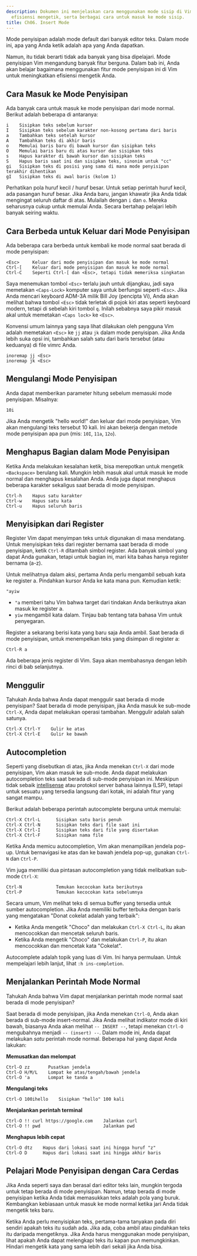```yaml
---
description: Dokumen ini menjelaskan cara menggunakan mode sisip di Vim untuk meningkatkan
  efisiensi mengetik, serta berbagai cara untuk masuk ke mode sisip.
title: Ch06. Insert Mode
---
```


Mode penyisipan adalah mode default dari banyak editor teks. Dalam mode ini, apa yang Anda ketik adalah apa yang Anda dapatkan.

Namun, itu tidak berarti tidak ada banyak yang bisa dipelajari. Mode penyisipan Vim mengandung banyak fitur berguna. Dalam bab ini, Anda akan belajar bagaimana menggunakan fitur mode penyisipan ini di Vim untuk meningkatkan efisiensi mengetik Anda.

## Cara Masuk ke Mode Penyisipan

Ada banyak cara untuk masuk ke mode penyisipan dari mode normal. Berikut adalah beberapa di antaranya:

```shell
i    Sisipkan teks sebelum kursor
I    Sisipkan teks sebelum karakter non-kosong pertama dari baris
a    Tambahkan teks setelah kursor
A    Tambahkan teks di akhir baris
o    Memulai baris baru di bawah kursor dan sisipkan teks
O    Memulai baris baru di atas kursor dan sisipkan teks
s    Hapus karakter di bawah kursor dan sisipkan teks
S    Hapus baris saat ini dan sisipkan teks, sinonim untuk "cc"
gi   Sisipkan teks di posisi yang sama di mana mode penyisipan terakhir dihentikan
gI   Sisipkan teks di awal baris (kolom 1)
```

Perhatikan pola huruf kecil / huruf besar. Untuk setiap perintah huruf kecil, ada pasangan huruf besar. Jika Anda baru, jangan khawatir jika Anda tidak mengingat seluruh daftar di atas. Mulailah dengan `i` dan `o`. Mereka seharusnya cukup untuk memulai Anda. Secara bertahap pelajari lebih banyak seiring waktu.

## Cara Berbeda untuk Keluar dari Mode Penyisipan

Ada beberapa cara berbeda untuk kembali ke mode normal saat berada di mode penyisipan:

```shell
<Esc>     Keluar dari mode penyisipan dan masuk ke mode normal
Ctrl-[    Keluar dari mode penyisipan dan masuk ke mode normal
Ctrl-C    Seperti Ctrl-[ dan <Esc>, tetapi tidak memeriksa singkatan
```

Saya menemukan tombol `<Esc>` terlalu jauh untuk dijangkau, jadi saya memetakan `<Caps-Lock>` komputer saya untuk berfungsi seperti `<Esc>`. Jika Anda mencari keyboard ADM-3A milik Bill Joy (pencipta Vi), Anda akan melihat bahwa tombol `<Esc>` tidak terletak di pojok kiri atas seperti keyboard modern, tetapi di sebelah kiri tombol `q`. Inilah sebabnya saya pikir masuk akal untuk memetakan `<Caps lock>` ke `<Esc>`.

Konvensi umum lainnya yang saya lihat dilakukan oleh pengguna Vim adalah memetakan `<Esc>` ke `jj` atau `jk` dalam mode penyisipan. Jika Anda lebih suka opsi ini, tambahkan salah satu dari baris tersebut (atau keduanya) di file vimrc Anda.

```shell
inoremap jj <Esc>
inoremap jk <Esc>
```

## Mengulangi Mode Penyisipan

Anda dapat memberikan parameter hitung sebelum memasuki mode penyisipan. Misalnya:

```shell
10i
```

Jika Anda mengetik "hello world!" dan keluar dari mode penyisipan, Vim akan mengulangi teks tersebut 10 kali. Ini akan bekerja dengan metode mode penyisipan apa pun (mis: `10I`, `11a`, `12o`).

## Menghapus Bagian dalam Mode Penyisipan

Ketika Anda melakukan kesalahan ketik, bisa merepotkan untuk mengetik `<Backspace>` berulang kali. Mungkin lebih masuk akal untuk masuk ke mode normal dan menghapus kesalahan Anda. Anda juga dapat menghapus beberapa karakter sekaligus saat berada di mode penyisipan.

```shell
Ctrl-h    Hapus satu karakter
Ctrl-w    Hapus satu kata
Ctrl-u    Hapus seluruh baris
```

## Menyisipkan dari Register

Register Vim dapat menyimpan teks untuk digunakan di masa mendatang. Untuk menyisipkan teks dari register bernama saat berada di mode penyisipan, ketik `Ctrl-R` ditambah simbol register. Ada banyak simbol yang dapat Anda gunakan, tetapi untuk bagian ini, mari kita bahas hanya register bernama (a-z).

Untuk melihatnya dalam aksi, pertama Anda perlu mengambil sebuah kata ke register a. Pindahkan kursor Anda ke kata mana pun. Kemudian ketik:

```shell
"ayiw
```

- `"a` memberi tahu Vim bahwa target dari tindakan Anda berikutnya akan masuk ke register a.
- `yiw` mengambil kata dalam. Tinjau bab tentang tata bahasa Vim untuk penyegaran.

Register a sekarang berisi kata yang baru saja Anda ambil. Saat berada di mode penyisipan, untuk menempelkan teks yang disimpan di register a:

```shell
Ctrl-R a
```

Ada beberapa jenis register di Vim. Saya akan membahasnya dengan lebih rinci di bab selanjutnya.

## Menggulir

Tahukah Anda bahwa Anda dapat menggulir saat berada di mode penyisipan? Saat berada di mode penyisipan, jika Anda masuk ke sub-mode `Ctrl-X`, Anda dapat melakukan operasi tambahan. Menggulir adalah salah satunya.

```shell
Ctrl-X Ctrl-Y    Gulir ke atas
Ctrl-X Ctrl-E    Gulir ke bawah
```

## Autocompletion

Seperti yang disebutkan di atas, jika Anda menekan `Ctrl-X` dari mode penyisipan, Vim akan masuk ke sub-mode. Anda dapat melakukan autocompletion teks saat berada di sub-mode penyisipan ini. Meskipun tidak sebaik [intellisense](https://code.visualstudio.com/docs/editor/intellisense) atau protokol server bahasa lainnya (LSP), tetapi untuk sesuatu yang tersedia langsung dari kotak, ini adalah fitur yang sangat mampu.

Berikut adalah beberapa perintah autocomplete berguna untuk memulai:

```shell
Ctrl-X Ctrl-L	   Sisipkan satu baris penuh
Ctrl-X Ctrl-N	   Sisipkan teks dari file saat ini
Ctrl-X Ctrl-I	   Sisipkan teks dari file yang disertakan
Ctrl-X Ctrl-F	   Sisipkan nama file
```

Ketika Anda memicu autocompletion, Vim akan menampilkan jendela pop-up. Untuk bernavigasi ke atas dan ke bawah jendela pop-up, gunakan `Ctrl-N` dan `Ctrl-P`.

Vim juga memiliki dua pintasan autocompletion yang tidak melibatkan sub-mode `Ctrl-X`:

```shell
Ctrl-N             Temukan kecocokan kata berikutnya
Ctrl-P             Temukan kecocokan kata sebelumnya
```

Secara umum, Vim melihat teks di semua buffer yang tersedia untuk sumber autocompletion. Jika Anda memiliki buffer terbuka dengan baris yang mengatakan "Donat cokelat adalah yang terbaik":
- Ketika Anda mengetik "Choco" dan melakukan `Ctrl-X Ctrl-L`, itu akan mencocokkan dan mencetak seluruh baris.
- Ketika Anda mengetik "Choco" dan melakukan `Ctrl-P`, itu akan mencocokkan dan mencetak kata "Cokelat".

Autocomplete adalah topik yang luas di Vim. Ini hanya permulaan. Untuk mempelajari lebih lanjut, lihat `:h ins-completion`.

## Menjalankan Perintah Mode Normal

Tahukah Anda bahwa Vim dapat menjalankan perintah mode normal saat berada di mode penyisipan?

Saat berada di mode penyisipan, jika Anda menekan `Ctrl-O`, Anda akan berada di sub-mode insert-normal. Jika Anda melihat indikator mode di kiri bawah, biasanya Anda akan melihat `-- INSERT --`, tetapi menekan `Ctrl-O` mengubahnya menjadi `-- (insert) --`. Dalam mode ini, Anda dapat melakukan *satu* perintah mode normal. Beberapa hal yang dapat Anda lakukan:

**Memusatkan dan melompat**

```shell
Ctrl-O zz       Pusatkan jendela
Ctrl-O H/M/L    Lompat ke atas/tengah/bawah jendela
Ctrl-O 'a       Lompat ke tanda a
```

**Mengulangi teks**

```shell
Ctrl-O 100ihello    Sisipkan "hello" 100 kali
```

**Menjalankan perintah terminal**

```shell
Ctrl-O !! curl https://google.com    Jalankan curl
Ctrl-O !! pwd                        Jalankan pwd
```

**Menghapus lebih cepat**

```shell
Ctrl-O dtz    Hapus dari lokasi saat ini hingga huruf "z"
Ctrl-O D      Hapus dari lokasi saat ini hingga akhir baris
```

## Pelajari Mode Penyisipan dengan Cara Cerdas

Jika Anda seperti saya dan berasal dari editor teks lain, mungkin tergoda untuk tetap berada di mode penyisipan. Namun, tetap berada di mode penyisipan ketika Anda tidak memasukkan teks adalah pola yang buruk. Kembangkan kebiasaan untuk masuk ke mode normal ketika jari Anda tidak mengetik teks baru.

Ketika Anda perlu menyisipkan teks, pertama-tama tanyakan pada diri sendiri apakah teks itu sudah ada. Jika ada, coba ambil atau pindahkan teks itu daripada mengetiknya. Jika Anda harus menggunakan mode penyisipan, lihat apakah Anda dapat melengkapi teks itu kapan pun memungkinkan. Hindari mengetik kata yang sama lebih dari sekali jika Anda bisa.